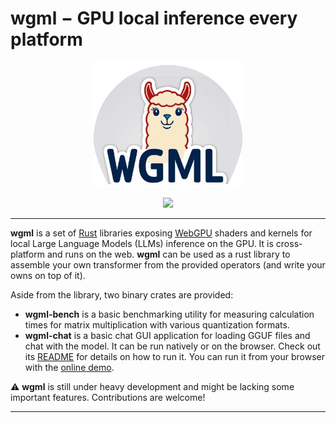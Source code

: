 # wgml − GPU local inference every platform

<p align="center">
  <img src="./crates/wgml-chat/assets/wgml logo.png" alt="crates.io" height="200px">
</p>
<p align="center">
    <a href="https://discord.gg/vt9DJSW">
        <img src="https://img.shields.io/discord/507548572338880513.svg?logo=discord&colorB=7289DA">
    </a>
</p>

-----

**wgml** is a set of [Rust](https://www.rust-lang.org/) libraries exposing [WebGPU](https://www.w3.org/TR/WGSL/) shaders
and kernels for local Large Language Models (LLMs) inference on the GPU. It is cross-platform and runs on the web.
**wgml** can be used as a rust library to assemble your own transformer from the provided operators (and write your
owns on top of it).

Aside from the library, two binary crates are provided:
- **wgml-bench** is a basic benchmarking utility for measuring calculation times for matrix multiplication with various
  quantization formats.
- **wgml-chat** is a basic chat GUI application for loading GGUF files and chat with the model. It can be run natively
  or on the browser. Check out its [README](./crates/wgml-chat/README.md) for details on how to run it. You can run
  it from your browser with the [online demo](https://wgmath.rs/demos/wgml/index.html).

⚠️ **wgml** is still under heavy development and might be lacking some important features. Contributions  are welcome!

----